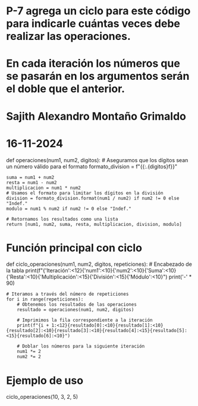 # P-7 agrega un ciclo para este código para indicarle cuántas veces debe realizar las operaciones.
# En cada iteración los números que se pasarán en los argumentos serán el doble que el anterior.
# Sajith Alexandro Montaño Grimaldo
# 16-11-2024

def operaciones(num1, num2, digitos):
    # Aseguramos que los dígitos sean un número válido para el formato
    formato_division = f"{{:.{digitos}f}}"

    suma = num1 + num2
    resta = num1 - num2
    multiplicacion = num1 * num2
    # Usamos el formato para limitar los dígitos en la división
    division = formato_division.format(num1 / num2) if num2 != 0 else "Indef."
    modulo = num1 % num2 if num2 != 0 else "Indef."

    # Retornamos los resultados como una lista
    return [num1, num2, suma, resta, multiplicacion, division, modulo]

# Función principal con ciclo
def ciclo_operaciones(num1, num2, digitos, repeticiones):
    # Encabezado de la tabla
    print(f"{'Iteración':<12}{'num1':<10}{'num2':<10}{'Suma':<10}{'Resta':<10}{'Multiplicación':<15}{'División':<15}{'Módulo':<10}")
    print('-' * 90)
    
    # Iteramos a través del número de repeticiones
    for i in range(repeticiones):
        # Obtenemos los resultados de las operaciones
        resultado = operaciones(num1, num2, digitos)
        
        # Imprimimos la fila correspondiente a la iteración
        print(f"{i + 1:<12}{resultado[0]:<10}{resultado[1]:<10}{resultado[2]:<10}{resultado[3]:<10}{resultado[4]:<15}{resultado[5]:<15}{resultado[6]:<10}")
        
        # Doblar los números para la siguiente iteración
        num1 *= 2
        num2 *= 2

# Ejemplo de uso
ciclo_operaciones(10, 3, 2, 5)

